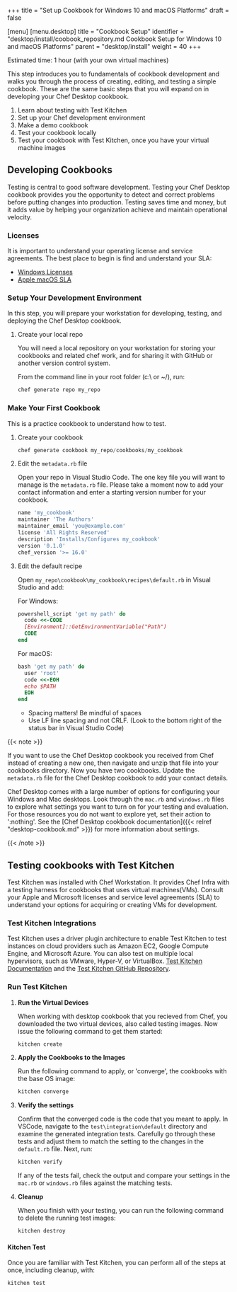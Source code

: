 +++
title = "Set up Cookbook for Windows 10 and macOS Platforms"
draft = false

[menu]
  [menu.desktop]
    title = "Cookbook Setup"
    identifier = "desktop/install/coobook_repository.md Cookbook Setup for Windows 10 and macOS Platforms"
    parent = "desktop/install"
    weight = 40
+++

Estimated time: 1 hour (with your own virtual machines)

This step introduces you to fundamentals of cookbook development and walks you through the process of creating, editing, and testing a simple cookbook. These are the same basic steps that you will expand on in developing your Chef Desktop cookbook.

1. Learn about testing with Test Kitchen
1. Set up your Chef development environment
1. Make a demo cookbook
1. Test your cookbook locally
1. Test your cookbook with Test Kitchen, once you have your virtual machine images

## Developing Cookbooks

Testing is central to good software development. Testing your Chef Desktop cookbook provides you the opportunity to detect and correct problems before putting changes into production. Testing saves time and money, but it adds value by helping your organization achieve and maintain operational velocity.

### Licenses

It is important to understand your operating license and service agreements.
The best place to begin is find and understand your SLA:

* [Windows Licenses](https://www.microsoft.com/licensing/default)
* [Apple macOS SLA](https://www.apple.com/legal/sla/)

### Setup Your Development Environment

In this step, you will prepare your workstation for developing, testing, and deploying the Chef Desktop cookbook.

1. Create your local repo

    You will need a local repository on your workstation for storing your cookbooks and related chef work, and for sharing it with GitHub or another version control system.

    From the command line in your root folder (c:\ or ~/), run:

    ```powershell
    chef generate repo my_repo
    ```

### Make Your First Cookbook

  This is a practice cookbook to understand how to test.

1. Create your cookbook

    ```powershell
    chef generate cookbook my_repo/cookbooks/my_cookbook
    ```

1. Edit the `metadata.rb` file

    Open your repo in Visual Studio Code. The one key file you will want to manage is the `metadata.rb` file. Please take a moment now to add your contact information and enter a starting version number for your cookbook.

    ```powershell
    name 'my_cookbook'
    maintainer 'The Authors'
    maintainer_email 'you@example.com'
    license 'All Rights Reserved'
    description 'Installs/Configures my_cookbook'
    version '0.1.0'
    chef_version '>= 16.0'
    ```

1. Edit the default recipe

   Open `my_repo\cookbook\my_cookbook\recipes\default.rb` in Visual Studio and add:

    For Windows:

    ```ruby
    powershell_script 'get my path' do
      code <<-CODE
      [Environment]::GetEnvironmentVariable("Path")
      CODE
    end
    ```

    For macOS:

    ```ruby
    bash 'get my path' do
      user 'root'
      code <<-EOH
      echo $PATH
      EOH
    end
    ```

    * Spacing matters! Be mindful of spaces
    * Use LF line spacing and not CRLF. (Look to the bottom right of the status bar in Visual Studio Code)

{{< note >}}

If you want to use the Chef Desktop cookbook you received from Chef instead of creating a new one, then navigate and unzip that file into your cookbooks directory. Now you have two cookbooks. Update the `metadata.rb` file for the Chef Desktop cookbook to add your contact details.

Chef Desktop comes with a large number of options for configuring your Windows and Mac desktops. Look through the `mac.rb` and `windows.rb` files to explore what settings you want to turn on for your testing and evaluation. For those resources you do not want to explore yet, set their action to ':nothing'. See the [Chef Desktop cookbook documentation]({{< relref "desktop-cookbook.md" >}}) for more information about settings.

{{< /note >}}

## Testing cookbooks with Test Kitchen

Test Kitchen was installed with Chef Workstation. It provides Chef Infra with a testing harness for cookbooks that uses virtual machines(VMs). Consult your Apple and Microsoft licenses and service level agreements (SLA) to understand your options for acquiring or creating VMs for development.

### Test Kitchen Integrations

Test Kitchen uses a driver plugin architecture to enable Test Kitchen to test instances on cloud providers such as Amazon EC2, Google Compute Engine, and Microsoft Azure. You can also test on multiple local hypervisors, such as VMware, Hyper-V, or VirtualBox. [Test Kitchen Documentation](https://docs.chef.io/workstation/kitchen/) and the [Test Kitchen GitHub Repository](https://github.com/test-kitchen).

### Run Test Kitchen

1. **Run the Virtual Devices**

    When working with desktop cookbook that you recieved from Chef, you downloaded the two virtual devices, also called testing images. Now issue the following command to get them started:

    ```powershell
    kitchen create
    ```

1. **Apply the Cookbooks to the Images**

    Run the following command to apply, or 'converge', the cookbooks with the base OS image:

    ```powershell
    kitchen converge
    ```

1. **Verify the settings**

    Confirm that the converged code is the code that you meant to apply. In VSCode, navigate to the `test\integration\default` directory and examine the generated integration tests. Carefully go through these tests and adjust them to match the setting to the changes in the `default.rb` file. Next, run:

    ```powershell
    kitchen verify
    ```

    If any of the tests fail, check the output and compare your settings in the `mac.rb` or `windows.rb` files against the matching tests.

1. **Cleanup**

    When you finish with your testing, you can run the following command to delete the running test images:

    ```powershell
    kitchen destroy
    ```

#### Kitchen Test

Once you are familiar with Test Kitchen, you can perform all of the steps at once, including cleanup, with:

  ```powershell
  kitchen test
  ```

